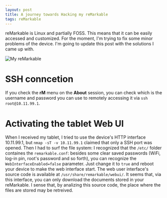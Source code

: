```yaml
---
layout: post
title: A journey towards Hacking my reMarkable
tags: reMarkable
---
```


reMarkable is Linux and partially FOSS. This means that it can be easily accessed and customized. For the moment, I'm trying to fix some minor problems of the device. I'm going to update this post with the solutions I came up with.

![My reMarkable](https://scontent-mxp1-1.xx.fbcdn.net/v/t1.0-9/23244558_1507194149366233_5813161295301580330_n.jpg?oh=900a0b2aeb4bba7e0118bd7005a1bf5a&oe=5A698410)


# SSH conncetion

If you check the **rM** menu on the **About** session, you can check which is the username and password you can use to remotely accessing it via `ssh root@10.11.99.1`.

# Activating the tablet Web UI

When I received my tablet, I tried to use the device's HTTP interface 10.11.99.1, but `nmap -sT -v 10.11.99.1` claimed that only a SSH port was opened. Then I had to surf the file system: I recognized that the `/etc/` folder containes the `remarkable.conf`: besides some clear saved passwords (WiFi, log-in pin, root's password and so forth), you can recognize the `WebInterfaceEnabled=false` parameter. Just change it to `true` and reboot your device to make the web interface start. The web user interface's source code is available at `/usr/share/remarkable/webui/`. It seems that, via this interface, you can only download the documents stored in your reMarkable. I sense that, by analizing this source code, the place where the files are stored may be retreived. 
